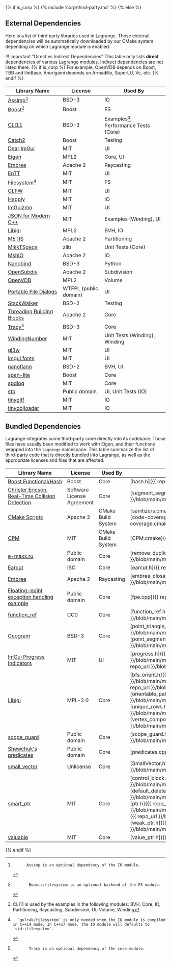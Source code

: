 {% if is_corp %}
{% include 'corp/third-party.md' %}
{% else %}
## External Dependencies

Here is a list of third party libraries used in Lagrange. Those external dependencies will be
automatically downloaded by our CMake system depending on which Lagrange module is enabled.

!!! important "Direct vs Indirect Dependencies"
    This table only lists **direct** dependencies of various Lagrange modules. Indirect dependencies
    are not listed there. {% if is_corp %} For example, OpenVDB depends on Boost, TBB and IlmBase.
    Anorigami depends on Armadillo, SuperLU, Vc, etc. {% endif %}

| Library Name                                                                 | License               | Used By                                               |
|------------------------------------------------------------------------------|-----------------------|-------------------------------------------------------|
| [Assimp](https://github.com/assimp/assimp)[^0_assimp]                        | BSD-3                 | IO                                                    |
| [Boost](https://www.boost.org/)[^1_boost]                                    | Boost                 | FS                                                    |
| [CLI11](https://github.com/CLIUtils/CLI11)                                   | BSD-3                 | Examples[^2_cli11_examples], Performance Tests (Core) |
| [Catch2](https://github.com/catchorg/Catch2)                                 | Boost                 | Testing                                               |
| [Dear ImGui](https://github.com/ocornut/imgui)                               | MIT                   | UI                                                    |
| [Eigen](https://eigen.tuxfamily.org/)                                        | MPL2                  | Core, UI                                              |
| [Embree](https://github.com/embree/embree)                                   | Apache 2              | Raycasting                                            |
| [EnTT](https://github.com/skypjack/entt)                                     | MIT                   | UI                                                    |
| [Filesystem](https://github.com/gulrak/filesystem)[^3_filesystem]            | MIT                   | FS                                                    |
| [GLFW](https://github.com/glfw/glfw)                                         | MIT                   | UI                                                    |
| [Happly](https://github.com/nmwsharp/happly)                                 | MIT                   | IO                                                    |
| [ImGuizmo](https://github.com/CedricGuillemet/ImGuizmo)                      | MIT                   | UI                                                    |
| [JSON for Modern C++](https://github.com/nlohmann/json)                      | MIT                   | Examples (Winding), UI                                |
| [Libigl](https://github.com/libigl/libigl/)                                  | MPL2                  | BVH, IO                                               |
| [METIS](http://glaros.dtc.umn.edu/gkhome/metis/metis/overview)               | Apache 2              | Partitioning                                          |
| [MikkTSpace](https://github.com/mmikk/MikkTSpace)                            | zlib                  | Unit Tests (Core)                                     |
| [MshIO](https://github.com/qnzhou/MshIO)                                     | Apache 2              | IO                                                    |
| [Nanobind](https://github.com/wjakob/nanobind)                               | BSD-3                 | Python                                                |
| [OpenSubdiv](https://github.com/PixarAnimationStudios/OpenSubdiv)            | Apache 2              | Subdivision                                           |
| [OpenVDB](https://github.com/AcademySoftwareFoundation/openvdb)              | MPL2                  | Volume                                                |
| [Portable File Dialogs](https://github.com/samhocevar/portable-file-dialogs) | WTFPL (public domain) | UI                                                    |
| [StackWalker](https://github.com/JochenKalmbach/StackWalker)                 | BSD-2                 | Testing                                               |
| [Threading Building Blocks](https://github.com/oneapi-src/oneTBB)            | Apache 2              | Core                                                  |
| [Tracy](https://github.com/wolfpld/tracy)[^4_tracy]                          | BSD-3                 | Core                                                  |
| [WindingNumber](https://github.com/sideeffects/WindingNumber)                | MIT                   | Unit Tests (Winding), Winding                         |
| [gl3w](https://github.com/skaslev/gl3w)                                      | MIT                   | UI                                                    |
| [imgui fonts](https://github.com/HasKha/imgui-fonts)                         | MIT                   | UI                                                    |
| [nanoflann](https://github.com/jlblancoc/nanoflann)                          | BSD-2                 | BVH, UI                                               |
| [span-lite](https://github.com/martinmoene/span-lite)                        | Boost                 | Core                                                  |
| [spdlog](https://github.com/gabime/spdlog)                                   | MIT                   | Core                                                  |
| [stb](https://github.com/nothings/stb)                                       | Public domain         | UI, Unit Tests (IO)                                   |
| [tinygltf](https://github.com/syoyo/tinygltf)                                | MIT                   | IO                                                    |
| [tinyobjloader](https://github.com/tinyobjloader/tinyobjloader)              | MIT                   | IO                                                    |

[^0_assimp]:          Assimp is an optional dependency of the IO module.
[^1_boost]:           Boost::filesystem is an optional backend of the FS module.
[^2_cli11_examples]:  CLI11 is used by the examples in the following modules: BVH, Core, IO, Partitioning, Raycasting, Subdivision, UI, Volume, Winding
[^3_filesystem]:      `gulrak/filesystem` is only needed when the IO module is compiled in C++14 mode. In C++17 mode, the IO module will defaults to `std::filesystem`.
[^4_tracy]:           Tracy is an optional dependency of the core module.

## Bundled Dependencies

Lagrange integrates some third-party code directly into its codebase. Those files have usually been
modified to work with Eigen, and their functions wrapped into the `lagrange` namespace. This table
summarize the list of third-party code that is directly bundled into Lagrange, as well as the
appropriate licenses and files that are affected.

| Library Name                                                                                                                                        | License                    | Used By            | Files                                                                                                                                                                                                                                                                                                                                                                                                                                                                                                                |
|-----------------------------------------------------------------------------------------------------------------------------------------------------|----------------------------|--------------------|----------------------------------------------------------------------------------------------------------------------------------------------------------------------------------------------------------------------------------------------------------------------------------------------------------------------------------------------------------------------------------------------------------------------------------------------------------------------------------------------------------------------|
| [Boost.Functional/Hash](https://www.boost.org/doc/libs/1_64_0/boost/functional/hash/hash.hpp)                                                       | Boost                      | Core               | [hash.h]({{ repo_url }}/blob/main/modules/core/include/lagrange/utils/hash.h)                                                                                                                                                                                                                                                                                                                                                                                                                                        |
| [Christer Ericson, Real-Time Collision Detection](https://doi.org/10.1201/b14581)                                                                   | Software License Agreement | Core               | [segment_segment_squared_distance.h]({{ repo_url }}/blob/main/modules/core/include/lagrange/segment_segment_squared_distance.h)                                                                                                                                                                                                                                                                                                                                                                                      |
| [CMake Scripts](https://github.com/StableCoder/cmake-scripts)                                                                                       | Apache 2                   | CMake Build System | [sanitizers.cmake]({{ repo_url }}/blob/main/cmake/recipes/external/sanitizers.cmake), [code-coverage.cmake]({{ repo_url }}/blob/main/cmake/recipes/external/code-coverage.cmake)                                                                                                                                                                                                                                                                                                                                     |
| [CPM](https://github.com/cpm-cmake/CPM.cmake)                                                                                                       | MIT                        | CMake Build System | [CPM.cmake]({{ repo_url }}/blob/main/cmake/recipes/external/CPM.cmake)                                                                                                                                                                                                                                                                                                                                                                                                                                               |
| [e-maxx.ru](https://e-maxx.ru/algo/duval_algorithm)                                                                                                 | Public domain              | Core               | [remove_duplicate_facets.cpp]({{ repo_url }}/blob/main/modules/core/src/mesh_cleanup/remove_duplicate_facets.cpp)                                                                                                                                                                                                                                                                                                                                                                                                    |
| [Earcut](https://github.com/mapbox/earcut.hpp)                                                                                                      | ISC                        | Core               | [earcut.h]({{ repo_url }}/blob/main/modules/core/src/mapbox/earcut.h)                                                                                                                                                                                                                                                                                                                                                                                                                                                |
| [Embree](https://github.com/embree/embree/blob/ae029e2ff83bebbbe8742c88aba5b0521aba1a23/tutorials/closest_point/closest_point_device.cpp#L261-L341) | Apache 2                   | Raycasting         | [embree_closest_point.h]({{ repo_url }}/blob/main/modules/raycasting/include/lagrange/raycasting/embree_closest_point.h)                                                                                                                                                                                                                                                                                                                                                                                             |
| [Floating-point exception handling example](http://www-personal.umich.edu/~williams/archive/computation/fe-handling-example.c)                      | Public domain              | Core               | [fpe.cpp]({{ repo_url }}/blob/main/modules/core/src/fpe.cpp)                                                                                                                                                                                                                                                                                                                                                                                                                                                         |
| [function_ref](https://github.com/TartanLlama/function_ref)                                                                                         | CC0                        | Core               | [function_ref.h]({{ repo_url }}/blob/main/modules/core/include/lagrange/utils/function_ref.h)                                                                                                                                                                                                                                                                                                                                                                                                                        |
| [Geogram](https://github.com/BrunoLevy/geogram)                                                                                                     | BSD-3                      | Core               | [point_triangle_squared_distance.h]({{ repo_url }}/blob/main/modules/core/include/lagrange/point_triangle_squared_distance.h), [point_segment_squared_distance.h]({{ repo_url }}/blob/main/modules/core/include/lagrange/point_segment_squared_distance.h)                                                                                                                                                                                                                                                           |
| [ImGui Progress Indicators](https://github.com/ocornut/imgui/issues/1901)                                                                           | MIT                        | UI                 | [progress.h]({{ repo_url }}/blob/main/modules/ui/include/lagrange/ui/imgui/progress.h), [progress.cpp]({{ repo_url }}/blob/main/modules/ui/src/imgui/progress.cpp)                                                                                                                                                                                                                                                                                                                                                   |
| [Libigl](https://github.com/libigl/libigl)                                                                                                          | MPL-2.0                    | Core               | [bfs_orient.h]({{ repo_url }}/blob/main/modules/core/include/lagrange/internal/bfs_orient.h), [doublearea.h]({{ repo_url }}/blob/main/modules/core/include/lagrange/internal/doublearea.h), [orientable_patches.h]({{ repo_url }}/blob/main/modules/core/include/lagrange/internal/orientable_patches.h), [unique_rows.h]({{ repo_url }}/blob/main/modules/core/include/lagrange/internal/unique_rows.h), [vertex_components.h]({{ repo_url }}/blob/main/modules/core/include/lagrange/internal/vertex_components.h) |
| [scope_guard](https://github.com/ricab/scope_guard/blob/master/scope_guard.hpp)                                                                     | Public domain              | Core               | [scope_guard.h]({{ repo_url }}/blob/main/modules/core/include/lagrange/utils/scope_guard.h)                                                                                                                                                                                                                                                                                                                                                                                                                          |
| [Shewchuk's predicates](https://www.cs.cmu.edu/~quake/robust.html)                                                                                  | Public domain              | Core               | [predicates.cpp]({{ repo_url }}/blob/main/modules/core/src/predicates.cpp)                                                                                                                                                                                                                                                                                                                                                                                                                                           |
| [small_vector](https://github.com/KonanM/small_vector)                                                                                              | Unlicense                  | Core               | [SmallVector.h]({{ repo_url }}/blob/main/modules/core/include/lagrange/utils/SmallVector.h)                                                                                                                                                                                                                                                                                                                                                                                                                          |
| [smart_ptr](https://github.com/X-czh/smart_ptr)                                                                                                     | MIT                        | Core               | [control_block.h]({{ repo_url }}/blob/main/modules/core/include/lagrange/internal/smart_ptr/control_block.h), [default_delete.h]({{ repo_url }}/blob/main/modules/core/include/lagrange/internal/smart_ptr/default_delete.h), [ptr.h]({{ repo_url }}/blob/main/modules/core/include/lagrange/internal/smart_ptr/ptr.h), [shared_ptr.h]({{ repo_url }}/blob/main/modules/core/include/lagrange/internal/shared_ptr.h), [weak_ptr.h]({{ repo_url }}/blob/main/modules/core/include/lagrange/internal/weak_ptr.h)       |
| [valuable](https://github.com/LoopPerfect/valuable)                                                                                                 | MIT                        | Core               | [value_ptr.h]({{ repo_url }}/blob/main/modules/core/include/lagrange/utils/value_ptr.h)                                                                                                                                                                                                                                                                                                                                                                                                                              |

{% endif %}
